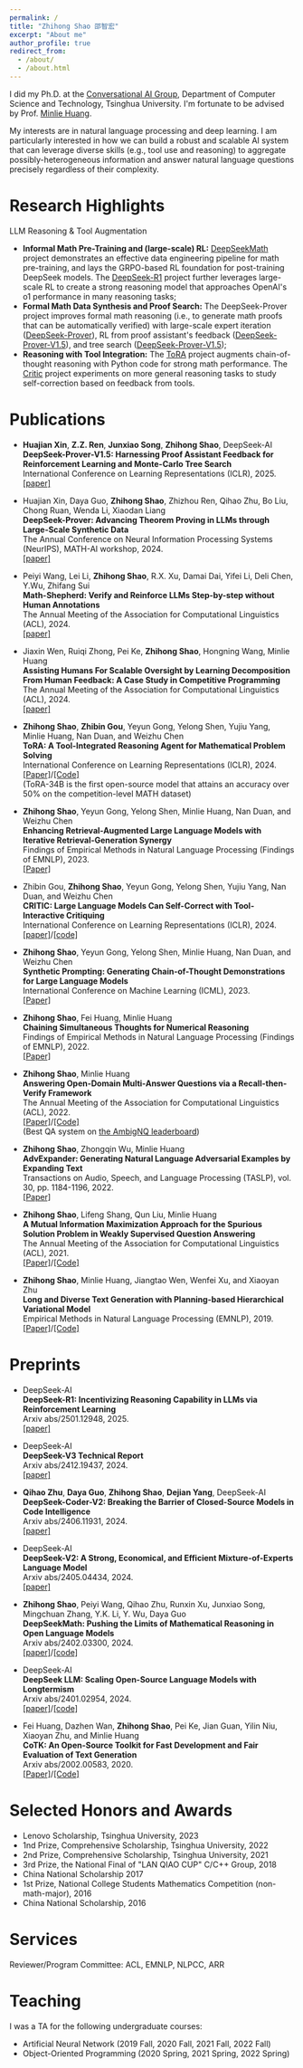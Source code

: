 ```yaml
---
permalink: /
title: "Zhihong Shao 邵智宏"
excerpt: "About me"
author_profile: true
redirect_from: 
  - /about/
  - /about.html
---
```


I did my Ph.D. at the [Conversational AI Group](http://coai.cs.tsinghua.edu.cn/), Department of Computer Science and Technology, Tsinghua University.
I'm fortunate to be advised by Prof. [Minlie Huang](http://coai.cs.tsinghua.edu.cn/hml).
<!-- Prior to joining CoAI, I received B.E. in Computer Science and Technology from Beihang University. -->

My interests are in natural language processing and deep learning. I am particularly interested in how we can build a robust and scalable AI system that can leverage diverse skills (e.g., tool use and reasoning) to aggregate possibly-heterogeneous information and answer natural language questions precisely regardless of their complexity.

<!-- My recent work has focused on
+ Knowledge-grounded reasoning ([Iter-RetGen](https://arxiv.org/abs/2305.15294) & [RECTIFY](https://arxiv.org/abs/2110.08544))
+ Tool-augmented reasoning ([Synthetic Prompting](https://arxiv.org/abs/2302.00618), [ToRA](https://arxiv.org/abs/2309.17452), [Critic](https://arxiv.org/abs/2305.11738), [CANTOR](https://arxiv.org/abs/2211.16482) & [MIMAX](https://arxiv.org/abs/2106.07174))
+ Robust classification and text matching (e.g., paraphrase detection and natural language inference) ([AdvExpander](https://ieeexplore.ieee.org/document/9622188)) -->

Research Highlights
======
LLM Reasoning & Tool Augmentation
+ **Informal Math Pre-Training and (large-scale) RL:** [DeepSeekMath](https://arxiv.org/abs/2402.03300) project demonstrates an effective data engineering pipeline for math pre-training, and lays the GRPO-based RL foundation for post-training DeepSeek models. The [DeepSeek-R1](https://arxiv.org/abs/2501.12948) project further leverages large-scale RL to create a strong reasoning model that approaches OpenAI's o1 performance in many reasoning tasks;
+ **Formal Math Data Synthesis and Proof Search:** The DeepSeek-Prover project improves formal math reasoning (i.e., to generate math proofs that can be automatically verified) with large-scale expert iteration ([DeepSeek-Prover](https://arxiv.org/abs/2405.14333)), RL from proof assistant's feedback ([DeepSeek-Prover-V1.5](https://arxiv.org/abs/2408.08152)), and tree search ([DeepSeek-Prover-V1.5](https://arxiv.org/abs/2408.08152));
+ **Reasoning with Tool Integration:** The [ToRA](https://arxiv.org/abs/2309.17452) project augments chain-of-thought reasoning with Python code for strong math performance. The [Critic](https://arxiv.org/abs/2305.11738) project experiments on more general reasoning tasks to study self-correction based on feedback from tools.

<!-- Education
======

+ 2019.9 - Present: Ph.D. Student, Department of Computer Science and Technology, Tsinghua University
+ 2015.9 - 2019.6: B.E., Department of Computer Science and Technology, Beihang University -->

Publications
======

+ **Huajian Xin**, **Z.Z. Ren**, **Junxiao Song**, **Zhihong Shao**, DeepSeek-AI \
  **DeepSeek-Prover-V1.5: Harnessing Proof Assistant Feedback for Reinforcement Learning and Monte-Carlo Tree Search**\
  International Conference on Learning Representations (ICLR), 2025.\
  [[paper]](https://arxiv.org/abs/2408.08152)

+ Huajian Xin, Daya Guo, **Zhihong Shao**, Zhizhou Ren, Qihao Zhu, Bo Liu, Chong Ruan, Wenda Li, Xiaodan Liang \
  **DeepSeek-Prover: Advancing Theorem Proving in LLMs through Large-Scale Synthetic Data**\
  The Annual Conference on Neural Information Processing Systems (NeurIPS), MATH-AI workshop, 2024.\
  [[paper]](https://arxiv.org/abs/2405.14333)

+ Peiyi Wang, Lei Li, **Zhihong Shao**, R.X. Xu, Damai Dai, Yifei Li, Deli Chen, Y.Wu, Zhifang Sui\
  **Math-Shepherd: Verify and Reinforce LLMs Step-by-step without Human Annotations**\
  The Annual Meeting of the Association for Computational Linguistics (ACL), 2024.\
  [[paper]](https://arxiv.org/abs/2312.08935)

+ Jiaxin Wen, Ruiqi Zhong, Pei Ke, **Zhihong Shao**, Hongning Wang, Minlie Huang\
  **Assisting Humans For Scalable Oversight by Learning Decomposition From Human Feedback: A Case Study in Competitive Programming**\
  The Annual Meeting of the Association for Computational Linguistics (ACL), 2024.\
  [[paper]](https://openreview.net/pdf?id=A2WwF6b7dW)

+ **Zhihong Shao**, **Zhibin Gou**, Yeyun Gong, Yelong Shen, Yujiu Yang, Minlie Huang, Nan Duan, and Weizhu Chen\
  **ToRA: A Tool-Integrated Reasoning Agent for Mathematical Problem Solving**\
  International Conference on Learning Representations (ICLR), 2024.\
  [[Paper]](https://arxiv.org/abs/2309.17452)/[[Code]](https://github.com/microsoft/tora)\
  (ToRA-34B is the first open-source model that attains an accuracy over 50% on the competition-level MATH dataset)

+ **Zhihong Shao**, Yeyun Gong, Yelong Shen, Minlie Huang, Nan Duan, and Weizhu Chen\
  **Enhancing Retrieval-Augmented Large Language Models with Iterative Retrieval-Generation Synergy**\
  Findings of Empirical Methods in Natural Language Processing (Findings of EMNLP), 2023.\
  [[Paper]](https://arxiv.org/abs/2305.15294)

+ Zhibin Gou, **Zhihong Shao**, Yeyun Gong, Yelong Shen, Yujiu Yang, Nan Duan, and Weizhu Chen\
  **CRITIC: Large Language Models Can Self-Correct with Tool-Interactive Critiquing**\
  International Conference on Learning Representations (ICLR), 2024.\
  [[paper]](https://arxiv.org/abs/2305.11738)/[[code]](https://github.com/microsoft/ProphetNet/tree/master/CRITIC)

+ **Zhihong Shao**, Yeyun Gong, Yelong Shen, Minlie Huang, Nan Duan, and Weizhu Chen\
  **Synthetic Prompting: Generating Chain-of-Thought Demonstrations for Large Language Models**\
  International Conference on Machine Learning (ICML), 2023.\
  [[Paper]](https://arxiv.org/abs/2302.00618)

+ **Zhihong Shao**, Fei Huang, Minlie Huang\
  **Chaining Simultaneous Thoughts for Numerical Reasoning**\
  Findings of Empirical Methods in Natural Language Processing (Findings of EMNLP), 2022.\
  [[Paper]](https://arxiv.org/abs/2211.16482)

+ **Zhihong Shao**, Minlie Huang\
  **Answering Open-Domain Multi-Answer Questions via a Recall-then-Verify Framework**\
  The Annual Meeting of the Association for Computational Linguistics (ACL), 2022.\
  [[Paper]](https://arxiv.org/abs/2110.08544)/[[Code]](https://github.com/ZhihongShao/RECTIFY)\
  (Best QA system on [the AmbigNQ leaderboard](https://nlp.cs.washington.edu/ambigqa/leaderboard.html))

+ **Zhihong Shao**, Zhongqin Wu, Minlie Huang\
  **AdvExpander: Generating Natural Language Adversarial Examples by Expanding Text**\
  Transactions on Audio, Speech, and Language Processing (TASLP), vol. 30, pp. 1184-1196, 2022.\
  [[Paper]](https://ieeexplore.ieee.org/document/9622188)

+ **Zhihong Shao**, Lifeng Shang, Qun Liu, Minlie Huang\
  **A Mutual Information Maximization Approach for the Spurious Solution Problem in Weakly Supervised Question Answering**\
  The Annual Meeting of the Association for Computational Linguistics (ACL), 2021.\
  [[Paper]](https://arxiv.org/abs/2106.07174)/[[Code]](https://github.com/ZhihongShao/MIMAX)

+ **Zhihong Shao**, Minlie Huang, Jiangtao Wen, Wenfei Xu, and Xiaoyan Zhu\
  **Long and Diverse Text Generation with Planning-based Hierarchical Variational Model**\
  Empirical Methods in Natural Language Processing (EMNLP), 2019.\
  [[Paper]](https://arxiv.org/abs/1908.06605)/[[Code]](https://github.com/ZhihongShao/Planning-based-Hierarchical-Variational-Model)

Preprints
======

+ DeepSeek-AI \
  **DeepSeek-R1: Incentivizing Reasoning Capability in LLMs via Reinforcement Learning**\
  Arxiv abs/2501.12948, 2025.\
  [[paper]](https://arxiv.org/abs/2501.12948)

+ DeepSeek-AI \
  **DeepSeek-V3 Technical Report**\
  Arxiv abs/2412.19437, 2024.\
  [[paper]](https://arxiv.org/abs/2412.19437)

+ **Qihao Zhu**, **Daya Guo**, **Zhihong Shao**, **Dejian Yang**, DeepSeek-AI \
  **DeepSeek-Coder-V2: Breaking the Barrier of Closed-Source Models in Code Intelligence**\
  Arxiv abs/2406.11931, 2024.\
  [[paper]](https://arxiv.org/abs/2406.11931)

+ DeepSeek-AI \
  **DeepSeek-V2: A Strong, Economical, and Efficient Mixture-of-Experts Language Model**\
  Arxiv abs/2405.04434, 2024.\
  [[paper]](https://arxiv.org/abs/2405.04434)

+ **Zhihong Shao**, Peiyi Wang, Qihao Zhu, Runxin Xu, Junxiao Song, Mingchuan Zhang, Y.K. Li, Y. Wu, Daya Guo \
  **DeepSeekMath: Pushing the Limits of Mathematical Reasoning in Open Language Models**\
  Arxiv abs/2402.03300, 2024.\
  [[paper]](https://arxiv.org/abs/2402.03300)/[[code]](https://github.com/deepseek-ai/DeepSeek-Math)

+ DeepSeek-AI \
  **DeepSeek LLM: Scaling Open-Source Language Models with Longtermism**\
  Arxiv abs/2401.02954, 2024.\
  [[paper]](https://arxiv.org/abs/2401.02954)/[[code]](https://github.com/deepseek-ai/DeepSeek-LLM)

+ Fei Huang, Dazhen Wan, **Zhihong Shao**, Pei Ke, Jian Guan, Yilin Niu, Xiaoyan Zhu, and Minlie Huang\
  **CoTK: An Open-Source Toolkit for Fast Development and Fair Evaluation of Text Generation**\
  Arxiv abs/2002.00583, 2020.\
  [[Paper]](https://arxiv.org/abs/2002.00583)/[[Code]](https://github.com/thu-coai/cotk)

Selected Honors and Awards
======

+ Lenovo Scholarship, Tsinghua University, 2023
+ 1nd Prize, Comprehensive Scholarship, Tsinghua University, 2022
+ 2nd Prize, Comprehensive Scholarship, Tsinghua University, 2021
+ 3rd Prize, the National Final of "LAN QIAO CUP" C/C++ Group, 2018
+ China National Scholarship 2017
+ 1st Prize, National College Students Mathematics Competition (non-math-major), 2016
+ China National Scholarship, 2016

Services
======

Reviewer/Program Committee: ACL, EMNLP, NLPCC, ARR

Teaching
======

I was a TA for the following undergraduate courses:

+ Artificial Neural Network (2019 Fall, 2020 Fall, 2021 Fall, 2022 Fall)
+ Object-Oriented Programming (2020 Spring, 2021 Spring, 2022 Spring)

